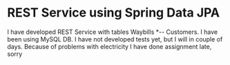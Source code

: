 # REST Service using Spring Data JPA

I have developed REST Service with tables Waybills *-- Customers.
I have been using MySQL DB. I have not developed tests yet, 
but I will in couple of days. Because of problems with electricity I have
done assignment late, sorry